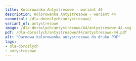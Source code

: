 ```yaml
---
title: Kolorowanka Antystresowe - wariant 44
description: Kolorowanka Antystresowe - wariant 44
canonical: /dla-doroslych/antystresowe/
variant_of: antystresowe
image: /dla-doroslych/antystresowe/44/antystresowe-44.svg
pdf: /dla-doroslych/antystresowe/44/antystresowe-44.pdf
alt: "Darmowa kolorowanka antystresowe do druku PDF"
tags:
- dla-doroslych
- antystresowe
---
```

